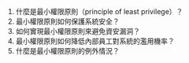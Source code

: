 1. 什麼是最小權限原則（principle of least privilege）？
2. 最小權限原則如何保護系統安全？
3. 如何實現最小權限原則來避免資安漏洞？
4. 最小權限原則如何降低內部員工對系統的濫用機率？
5. 什麼是最小權限原則的例外情況？